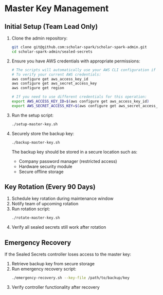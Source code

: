 # Master Key Management

## Initial Setup (Team Lead Only)

1. Clone the admin repository:
   ```bash
   git clone git@github.com:scholar-spark/scholar-spark-admin.git
   cd scholar-spark-admin/sealed-secrets
   ```

2. Ensure you have AWS credentials with appropriate permissions:
   ```bash
   # The scripts will automatically use your AWS CLI configuration if available
   # To verify your current AWS credentials:
   aws configure get aws_access_key_id
   aws configure get aws_secret_access_key
   aws configure get region
   
   # If you need to use different credentials for this operation:
   export AWS_ACCESS_KEY_ID=$(aws configure get aws_access_key_id)
   export AWS_SECRET_ACCESS_KEY=$(aws configure get aws_secret_access_key)
   ```

3. Run the setup script:
   ```bash
   ./setup-master-key.sh
   ```

4. Securely store the backup key:
   ```bash
   ./backup-master-key.sh
   ```
   
   The backup key should be stored in a secure location such as:
   - Company password manager (restricted access)
   - Hardware security module
   - Secure offline storage

## Key Rotation (Every 90 Days)

1. Schedule key rotation during maintenance window
2. Notify team of upcoming rotation
3. Run rotation script:
   ```bash
   ./rotate-master-key.sh
   ```
4. Verify all sealed secrets still work after rotation

## Emergency Recovery

If the Sealed Secrets controller loses access to the master key:

1. Retrieve backup key from secure storage
2. Run emergency recovery script:
   ```bash
   ./emergency-recovery.sh --key-file /path/to/backup/key
   ```
3. Verify controller functionality after recovery
